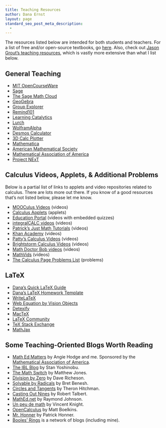 ```yaml
---
title: Teaching Resources
author: Dana Ernst
layout: page
standard_seo_post_meta_description:
  - 
---
```

<div class="kcite-section" kcite-section-id="501">
  <p>
    The resources listed below are intended for both students and teachers. For a list of free and/or open-source textbooks, go <a href="http://danaernst.com/resources/free-and-open-source-textbooks/">here</a>. Also, check out <a href="http://artsci.drake.edu/grout/doku.php/teaching_resources">Jason Grout&#8217;s teaching resources</a>, which is vastly more extensive than what I list below.
  </p>
  
  <h2>
    General Teaching
  </h2>
  
  <ul>
    <li>
      <a href="http://ocw.mit.edu/index.htm">MIT OpenCourseWare</a>
    </li>
    <li>
      <a href="http://sagemath.com">Sage</a>
    </li>
    <li>
      <a href="https://cloud.sagemath.com/">The Sage Math Cloud</a>
    </li>
    <li>
      <a href="http://www.geogebra.org">GeoGebra</a>
    </li>
    <li>
      <a href="http://groupexplorer.sourceforge.net">Group Explorer</a>
    </li>
    <li>
      <a href="http://www.remind101.com">Remind101</a>
    </li>
    <li>
      <a href="https://learningcatalytics.com">Learning Catalytics</a>
    </li>
    <li>
      <a href="http://lurch.sourceforge.net">Lurch</a>
    </li>
    <li>
      <a href="http://www.wolframalpha.com">WolframAlpha</a>
    </li>
    <li>
      <a href="https://www.desmos.com">Desmos Calculator</a>
    </li>
    <li>
      <a href="http://web.monroecc.edu/manila/webfiles/calcNSF/JavaCode/CalcPlot3D.htm">3D Calc Plotter</a>
    </li>
    <li>
      <a href="http://www.wolfram.com/mathematica/">Mathematica</a>
    </li>
    <li>
      <a href="http://www.ams.org">American Mathematical Society</a>
    </li>
    <li>
      <a href="http://www.maa.org">Mathematical Association of America</a>
    </li>
    <li>
      <a href="http://archives.math.utk.edu/projnext/">Project NExT</a>
    </li>
  </ul>
  
  <h2>
    Calculus Videos, Applets, & Additional Problems
  </h2>
  
  <p>
    Below is a partial list of links to applets and video repositories related to calculus. There are lots more out there. If you know of a good resources that&#8217;s not listed below, please let me know.
  </p>
  
  <ul>
    <li>
      <a href="https://mooculus.osu.edu/lectures">MOOCulus Videos</a> (videos)
    </li>
    <li>
      <a href="http://calculusapplets.com">Calculus Applets</a> (applets)
    </li>
    <li>
      <a href="http://education-portal.com/academy/course/calculus.html">Education Portal</a> (videos with embedded quizzes)
    </li>
    <li>
      <a href="http://www.integralcalc.com">integralCALC videos</a> (videos)
    </li>
    <li>
      <a href="http://patrickjmt.com/#calculus">Patrick&#8217;s Just Math Tutorials</a> (videos)
    </li>
    <li>
      <a href="http://www.khanacademy.org/math/calculus">Khan Academy</a> (videos)
    </li>
    <li>
      <a href="http://blip.tv/pattyscalculusvideos">Patty&#8217;s Calculus Videos</a> (videos)
    </li>
    <li>
      <a href="http://www.brightstorm.com/math/calculus/">Brightstorm Calculus Videos</a> (videos)
    </li>
    <li>
      <a href="http://www.mathdoctorbob.org/default.html">Math Doctor Bob videos</a> (videos)
    </li>
    <li>
      <a href="http://mathvids.com/topic/mathhelp/5-calculus">MathVids</a> (videos)
    </li>
    <li>
      <a href="http://www.math.ucdavis.edu/~kouba/ProblemsList.html">The Calculus Page Problems List</a> (problems)
    </li>
  </ul>
  
  <h2>
    LaTeX
  </h2>
  
  <ul>
    <li>
      <a href="http://danaernst.com/quick-latex-guide/">Dana&#8217;s Quick LaTeX Guide</a>
    </li>
    <li>
      <a href="https://gist.github.com/1827406">Dana&#8217;s LaTeX Homework Template</a>
    </li>
    <li>
      <a href="https://www.writelatex.com">WriteLaTeX</a>
    </li>
    <li>
      <a href="http://webdemo.visionobjects.com/home.html#equation">Web Equation by Vision Objects</a>
    </li>
    <li>
      <a href="http://detexify.kirelabs.org/classify.html">Detexify</a>
    </li>
    <li>
      <a href="http://tug.org/mactex/">MacTeX</a>
    </li>
    <li>
      <a href="http://www.latex-community.org">LaTeX Community</a>
    </li>
    <li>
      <a href="http://tex.stackexchange.com">TeX Stack Exchange</a>
    </li>
    <li>
      <a href="http://www.mathjax.org">MathJax</a>
    </li>
  </ul>
  
  <h2>
    Some Teaching-Oriented Blogs Worth Reading
  </h2>
  
  <ul>
    <li>
      <a href="http://maamathedmatters.blogspot.com/">Math Ed Matters</a> by Angie Hodge and me. Sponsored by the <a href="http://maa.org">Mathematical Association of America</a>.
    </li>
    <li>
      <a href="http://theiblblog.blogspot.com">The IBL Blog</a> by Stan Yoshinobu.
    </li>
    <li>
      <a href="http://themathswitch.blogspot.com/">The Math Switch</a> by Matthew Jones.
    </li>
    <li>
      <a href="http://divisbyzero.com">Division by Zero</a> by Dave Richeson.
    </li>
    <li>
      <a href="http://symmetricblog.wordpress.com">Solvable by Radicals</a> by Bret Benesh.
    </li>
    <li>
      <a href="http://theronhitchman.wordpress.com">Circles and Tangents</a> by Theron Hitchman.
    </li>
    <li>
      <a href="http://chronicle.com/blognetwork/castingoutnines/">Casting Out Nines</a> by Robert Talbert.
    </li>
    <li>
      <a href="http://blog.mathed.net">MathEd.net</a> by Raymond Johnson.
    </li>
    <li>
      <a href="http://drvinceknight.blogspot.com">Un peu de math</a> by Vincent Knight.
    </li>
    <li>
      <a href="http://opencalculus.wordpress.com">OpenCalculus</a> by Matt Boelkins.
    </li>
    <li>
      <a href="http://mrhonner.com">Mr. Honner</a> by Patrick Honner.
    </li>
    <li>
      <a href="http://boolesrings.org">Booles&#8217; Rings</a> is a network of blogs (including mine).
    </li>
  </ul>
  
  <!-- kcite active, but no citations found -->
</div>

<!-- kcite-section 501 -->